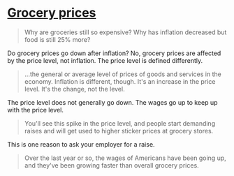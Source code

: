 # [Grocery prices](https://www.npr.org/transcripts/1225172101)

> Why are groceries still so expensive? Why has inflation decreased but food is still 25% more?

Do grocery prices go down after inflation? No, grocery prices are affected by the price level, not inflation. The price level is defined differently.

> ...the general or average level of prices of goods and services in the economy. Inflation is different, though. It's an increase in the price level. It's the change, not the level.

The price level does not generally go down. The wages go up to keep up with the price level.

> You'll see this spike in the price level, and people start demanding raises and will get used to higher sticker prices at grocery stores.

This is one reason to ask your employer for a raise.

> Over the last year or so, the wages of Americans have been going up, and they've been growing faster than overall grocery prices.
